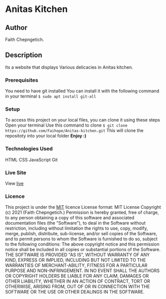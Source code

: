 # Anitas Kitchen
## Author
Faith Chepngetich.
## Description
Its a website that displays Various delicacies in Anitas kitchen. 
### Prerequisites
You need to have git installed
You can install it with the following command in your terminal
`$ sudo apt install git-all`
### Setup
To access this project on your local files, you can clone it using these steps
Open your terminal
Use this command to clone `$ git clone https://github.com/Faihope/Anitas-kitchen.git`
 This will clone the repositoty into your local folder
 __Enjoy :)__
### Technologies Used
 HTML
CSS
JavaScript
Git
### Live Site
View [live](https://faihope.github.io/Anitas-kitchen/)
### Licence
This project is under the  [MIT](LICENSE) licence
License format:
MIT License
Copyright (c) 2021 (Faith Chepngetich.)
Permission is hereby granted, free of charge, to any person obtaining a copy
of this software and associated documentation files (the "Software"), to deal
in the Software without restriction, including without limitation the rights
to use, copy, modify, merge, publish, distribute, sub-license, and/or sell
copies of the Software, and to permit persons to whom the Software is
furnished to do so, subject to the following conditions:
The above copyright notice and this permission notice shall be included in all
copies or substantial portions of the Software.
THE SOFTWARE IS PROVIDED "AS IS", WITHOUT WARRANTY OF ANY KIND, EXPRESS OR
IMPLIED, INCLUDING BUT NOT LIMITED TO THE WARRANTIES OF MERCHANT-ABILITY,
FITNESS FOR A PARTICULAR PURPOSE AND NON-INFRINGEMENT. IN NO EVENT SHALL THE
AUTHORS OR COPYRIGHT HOLDERS BE LIABLE FOR ANY CLAIM, DAMAGES OR OTHER
LIABILITY, WHETHER IN AN ACTION OF CONTRACT, TORT OR OTHERWISE, ARISING FROM,
OUT OF OR IN CONNECTION WITH THE SOFTWARE OR THE USE OR OTHER DEALINGS IN THE
SOFTWARE. 